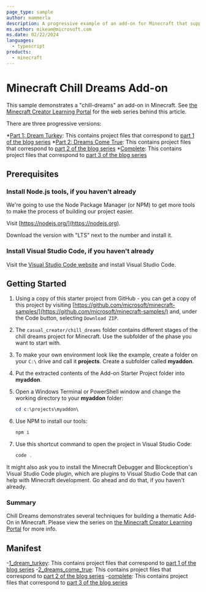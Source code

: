 ```yaml
---
page_type: sample
author: mammerla
description: A progressive example of an add-on for Minecraft that supports the concept of "dreams" in Minecraft.
ms.author: mikeam@microsoft.com
ms.date: 02/22/2024
languages:
  - typescript
products:
  - minecraft
---
```


# Minecraft Chill Dreams Add-on

This sample demonstrates a "chill-dreams" an add-on in Minecraft. See [the Minecraft Creator Learning Portal](https://learn.microsoft.com/minecraft/creator/casual) for the web
series behind this article.

 There are three progressive versions:

*[Part 1: Dream Turkey](https://github.com/microsoft/minecraft-samples/blob/main/casual_creator/chill_dreams/1_dream_turkey/): This contains project files that correspond to [part 1 of the blog series](https://learn.microsoft.com/minecraft/creator/casual/chilldreamspart1thedreamturkey)
*[Part 2: Dreams Come True](https://github.com/microsoft/minecraft-samples/blob/main/casual_creator/chill_dreams/2_dreams_come_true/): This contains project files that correspond to [part 2 of the blog series](https://learn.microsoft.com/minecraft/creator/casual/chilldreamspart2makingdreamscometrue)
*[Complete](https://github.com/microsoft/minecraft-samples/blob/main/casual_creator/chill_dreams/complete/): This contains project files that correspond to [part 3 of the blog series](https://learn.microsoft.com/minecraft/creator/casual/chilldreamspart3smellslikememories)

## Prerequisites

### Install Node.js tools, if you haven't already

We're going to use the Node Package Manager (or NPM) to get more tools to make the process of building our project easier.

Visit [https://nodejs.org/](https://nodejs.org).

Download the version with "LTS" next to the number and install it.

### Install Visual Studio Code, if you haven't already

Visit the [Visual Studio Code website](https://code.visualstudio.com) and install Visual Studio Code.

## Getting Started


1. Using a copy of this starter project from GitHub - you can get a copy of this project by visiting [https://github.com/microsoft/minecraft-samples/](https://github.com/microsoft/minecraft-samples/) and, under the Code button, selecting `Download ZIP`.

1. The `casual_creator/chill_dreams` folder contains different stages of the chill dreams project for Minecraft. Use the subfolder of the phase you want to start with.

1. To make your own environment look like the example, create a folder on your `C:\` drive and call it **projects**. Create a subfolder called **myaddon**.

1. Put the extracted contents of the Add-on Starter Project folder into **myaddon**.

1. Open a Windows Terminal or PowerShell window and change the working directory to your **myaddon** folder:

    ```powershell
    cd c:\projects\myaddon\
    ```

1. Use NPM to install our tools:

    ```powershell
    npm i
    ```

1. Use this shortcut command to open the project in Visual Studio Code:

    ```powershell
    code .
    ```

It might also ask you to install the Minecraft Debugger and Blockception's Visual Studio Code plugin, which are plugins to Visual Studio Code that can help with Minecraft development. Go ahead and do that, if you haven't already.

### Summary

Chill Dreams demonstrates several techniques for building a thematic Add-On in Minecraft. Please view the series on [the Minecraft Creator Learning Portal](https://learn.microsoft.com/minecraft/creator/casual) for more info.

## Manifest

-[1_dream_turkey](https://github.com/microsoft/minecraft-samples/blob/main/casual_creator/chill_dreams/1_dream_turkey/): This contains project files that correspond to [part 1 of the blog series](https://learn.microsoft.com/minecraft/creator/casual/chilldreamspart1thedreamturkey)
-[2_dreams_come_true](https://github.com/microsoft/minecraft-samples/blob/main/casual_creator/chill_dreams/2_dreams_come_true/): This contains project files that correspond to [part 2 of the blog series](https://learn.microsoft.com/minecraft/creator/casual/chilldreamspart2makingdreamscometrue)
-[complete](https://github.com/microsoft/minecraft-samples/blob/main/casual_creator/chill_dreams/complete/): This contains project files that correspond to [part 3 of the blog series](https://learn.microsoft.com/en-us/minecraft/creator/casual/chilldreamspart3smellslikememories)

